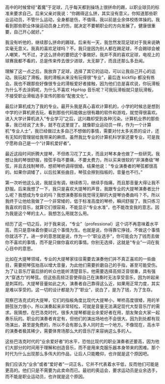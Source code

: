 高中的时候曾经“着魔”于足球，几乎每天都到操场上很拼命的踢，以职业球员的标准来要求自己。后来父亲对我说：“你踢得这么拼，其实没有意义。你知道那些职业运动员，不管什么运动，全身都是伤，不值得。我以前是业余体校练体操的。我看到那些职业体操运动员身上的伤，就决定不要朝职业的方向发展了。健康很重要，自己开心就好。”

我没有听他的，继续那么拼命的踢球。后来有一天，我忽然发现足球对于我来说确实毫无意义。我真的喜欢足球吗？不。我只是因为别人都在踢足球，不会踢球会被人嘲笑，气不过，才这么拼命的要把这个事做好。我并不真的喜欢足球，电视上的球赛我都不看的，总是传来传去很少进球，太无聊了，而且还那么多丑闻。

理解了这一点之后，我放弃了足球，选择了其它的运动，可以让我自己开心的运动。我玩起了滑板。我的滑板从来没有玩得很“专业”，最后连 kickflip 都没有练会。我也不跟那些好像很专业的滑板爱好者接触，因为他们总是喜欢说，你玩滑板为什么不去涂鸦呢，为什么不喜欢 HipHop 音乐呢？可我玩滑板就只是玩滑板，不接受职业滑板选手宣传的那些“配套文化”。

最后计算机成为了我的专业。最开头我是真心喜欢计算机的，小学的时候总是想到中学的计算机房去玩，看到那些代码能做出很有趣的软件和游戏，就觉得很喜欢。进入大学计算机进入“专业学习”之后，这兴趣却受到各种污染。计算机业界的那些事，我已经说了太多，就不在这里提了。就像职业运动员一样，作为一个计算机“专业人士”，我已经做过太多自己不想做的事情，需要对付太多劣质的设计，还有无知的管理层给我带来的麻烦。虽然我比专业的计算机科学家还要专业，可是我宁愿称自己是一个“计算机爱好者”。

最近这段时间折腾大提琴，不但练习花了工夫，而且对琴本身也做了一些研究。我想让我的琴很舒服，按弦手指不要痛，不要太费力，所以买来很软的“非演奏级”琴弦，并且去找制琴师，想把琴桥调得很矮。结果他说：“专业演奏者的琴弦都很高的。如果你调矮了，以后拉某些曲目，琴弦会擦到指板的，音量也不行。”

第一次听他这么说，我就没有调，继续练习，继续手指痛，而且那音量大得让我不舒服。后来我想了一下，我只是喜欢大提琴的声音，我跟专业的大提琴演奏者比什么呢？我想成为专业的吗？我想演奏那些我觉得无聊的大提琴协奏曲吗？不。所以我终于让他给我做了一个非常矮的，低于标准高度的琴桥，瞬间舒服了。我只练习我喜欢的音乐，就算它们很容易，不能显示“专业水准”，也不能改变我的意志。因为我是这个琴的主人，我想怎么用就怎么用。

经历了这一切之后，对于我来说，“专业”（professional）这个词不再意味着水平高，而只是意味着你要以这个事情为生。也就是说，你得靠它挣钱，不做这个事情你就活不了。进一步的意思就是说，作为一个“职业选手”，你可能会为了钱而去做你不喜欢的事情，而不是只做你喜欢的事情。你别无选择，这就是“专业”一词在我心目中的意思。

比如在大提琴领域，专业的大提琴家往往需要去演奏他们并不真正喜欢的一些曲目，需要把琴弦抬高以增大音量，为此他们需要折磨自己的手指，甚至可能受伤。为了让音乐厅最后排的听众也能听清楚音乐，他需要选择高频泛音很重，具有强大“穿透力”的琴弦。但这些高频泛音使得自己在演奏时无法享受音乐，因为听起来是刺耳的。大提琴音量如此之大，演奏者自己靠得这么近，如果用正常力度，其实是难以享受的。这一切的设计都是为了“职业”，说白了，是为了钱，为了生存。

观察巴洛克式的大提琴，它们的指板角度比现代大提琴小，琴桥高度很矮，用的羊肠弦张力很小，所以演奏起来非常轻松，可就是音量无法满足现代大型音乐厅的需求。我猜想，在巴洛克时代，很多大提琴都是业余爱好者在用，朋友聚会大家一起奏乐玩的。职业的演奏者肯定有，但他们的演出场地也不会很大。因为到处都有现场演出，甚至是免费的，所以不会有那么多人同时去一个地方。不像现在，高水平的演奏者极其稀少，需要体育场那么大的音乐厅来容纳这么多的人。

这些巴洛克时代的“业余爱好者”的水平，恐怕比现代的职业演奏者还要高，因为他们大部分的时间用于理解和创造音乐，而不是用来克服乐器本身带来的困难。那个时代为什么出现那么多伟大的作品，让后人只能瞻仰，也许就是这个原因吧。

我们应该为“业余”或者“爱好者”一词正名，它并不代表着水平低，反而他们可能是更高的。他们只是不需要为此卖命而已。最初的奥运会，要求运动员是业余选手，而不能是职业运动员，也许就是这个原因。
